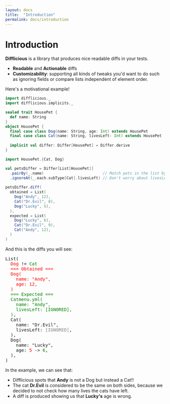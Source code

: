 ```yaml
---
layout: docs
title:  "Introduction"
permalink: docs/introduction
---
```


# Introduction

**Difflicious** is a library that produces nice readable diffs in your tests.

* **Readable** and **Actionable** diffs
* **Customizability**: supporting all kinds of tweaks you'd want to do such as ignoring fields or compare lists independent of element order.
  
Here's a motivational example!

```scala mdoc:silent
import difflicious._
import difflicious.implicits._

sealed trait HousePet {
  def name: String
}
object HousePet {
  final case class Dog(name: String, age: Int) extends HousePet
  final case class Cat(name: String, livesLeft: Int) extends HousePet
  
  implicit val differ: Differ[HousePet] = Differ.derive
}

import HousePet.{Cat, Dog}

val petsDiffer = Differ[List[HousePet]]
  .pairBy(_.name)                          // Match pets in the list by name for comparison
  .ignoreAt(_.each.subType[Cat].livesLeft) // Don't worry about livesLeft for cats when comparing
  
petsDiffer.diff(
  obtained = List(
    Dog("Andy", 12),
    Cat("Dr.Evil", 8),
    Dog("Lucky", 5),
  ),
  expected = List(
    Dog("Lucky", 6),
    Cat("Dr.Evil", 9),
    Cat("Andy", 12),
  )
)
```

And this is the diffs you will see:

<pre class="diff-render">
List(
  <span style="color: red;">Dog</span> != <span style="color: green;">Cat</span>
  <span style="color: red;">=== Obtained ===
  Dog(
    name: "Andy",
    age: 12,
  )</span>
  <span style="color: green;">=== Expected ===
  Catmenu.yml(
    name: "Andy",
    livesLeft: [IGNORED],
  )</span>,
  Cat(
    name: "Dr.Evil",
    livesLeft: <span style="color: gray;">[IGNORED]</span>,
  ),
  Dog(
    name: "Lucky",
    age: <span style="color: red;">5</span> -> <span style="color: green;">6</span>,
  ),
)
</pre>

In the example, we can see that:

* Difflicious spots that **Andy** is not a Dog but instead a Cat!!
* The cat **Dr.Evil** is considered to be the same on both sides, because we decided to not check how many lives 
  the cats have left.
* A diff is produced showing us that **Lucky's** age is wrong.
